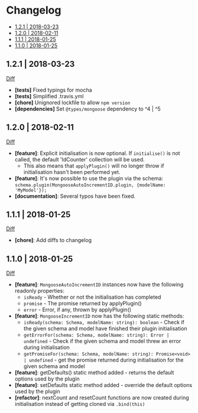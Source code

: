 # Changelog

<!-- START doctoc generated TOC please keep comment here to allow auto update -->
<!-- DON'T EDIT THIS SECTION, INSTEAD RE-RUN doctoc TO UPDATE -->


- [1.2.1 | 2018-03-23](#121--2018-03-23)
- [1.2.0 | 2018-02-11](#120--2018-02-11)
- [1.1.1 | 2018-01-25](#111--2018-01-25)
- [1.1.0 | 2018-01-25](#110--2018-01-25)

<!-- END doctoc generated TOC please keep comment here to allow auto update -->

## 1.2.1 | 2018-03-23

[Diff](https://github.com/Alorel/mongoose-auto-increment-reworked/compare/v1.2.1...1.2.0)

- **[tests]** Fixed typings for mocha
- **[tests]** Simplified .travis.yml
- **[chore]** Unignored lockfile to allow `npm version`
- **[dependencies]** Set `@types/mongoose` dependency to ^4 | ^5

## 1.2.0 | 2018-02-11 

[Diff](https://github.com/Alorel/mongoose-auto-increment-reworked/compare/1.1.1...1.2.0)

- **[feature]**: Explicit initialisation is now optional. If `initialise()` is not called, the default 'IdCounter' collection will be used.
  - This also means that `applyPlugin()` will no longer throw if initialisation hasn't been performed yet.
- **[feature]**: It's now possible to use the plugin via the schema: `schema.plugin(MongooseAutoIncrementID.plugin, {modelName: 'MyModel'});`
- **[documentation]**: Several typos have been fixed. 

## 1.1.1 | 2018-01-25

[Diff](https://github.com/Alorel/mongoose-auto-increment-reworked/compare/1.1.0...1.1.1)

- **[chore]**: Add diffs to changelog

## 1.1.0 | 2018-01-25

[Diff](https://github.com/Alorel/mongoose-auto-increment-reworked/compare/1.0.0...1.1.0)

- **[feature]**: `MongooseAutoIncrementID` instances now have the following readonly properties:
  - `isReady` - Whether or not the initialisation has completed 
  - `promise` - The promise returned by applyPlugin()
  - `error` - Error, if any, thrown by applyPlugin()
- **[feature]**: `MongooseIncrementID` now has the following static methods:
  - `isReady(schema: Schema, modelName: string): boolean` - Check if the given schema and model have finished their plugin initialisation
  - `getErrorFor(schema: Schema, modelName: string): Error | undefined` - Check if the given schema and model threw an error during initialisation
  - `getPromiseFor(schema: Schema, modelName: string): Promise<void> | undefined` - get the promise returned during initialisation for the given schema and model
- **[feature]**: getDefaults() static method added - returns the default options used by the plugin
- **[feature]**: setDefaults static method added - override the default options used by the plugin
- **[refactor]**: nextCount and resetCount functions are now created during initialisation instead of getting cloned via `.bind(this)`
